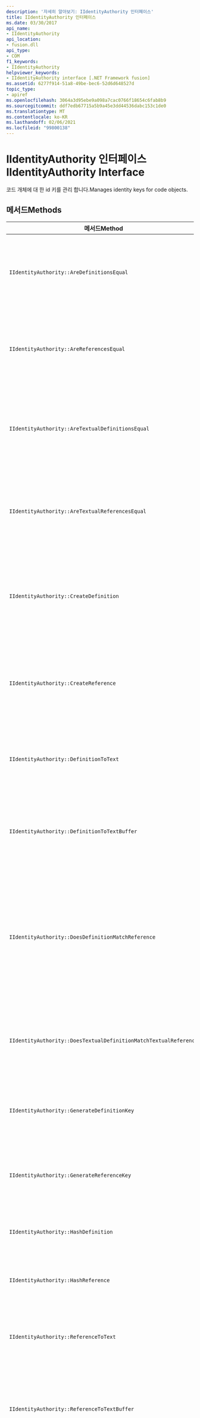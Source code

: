 ```yaml
---
description: '자세히 알아보기: IIdentityAuthority 인터페이스'
title: IIdentityAuthority 인터페이스
ms.date: 03/30/2017
api_name:
- IIdentityAuthority
api_location:
- fusion.dll
api_type:
- COM
f1_keywords:
- IIdentityAuthority
helpviewer_keywords:
- IIdentityAuthority interface [.NET Framework fusion]
ms.assetid: 6277f914-51a8-49be-bec6-52d6d648527d
topic_type:
- apiref
ms.openlocfilehash: 3064a3d95ebe9a098a7cac0766f18654c6fab8b9
ms.sourcegitcommit: ddf7edb67715a5b9a45e3dd44536dabc153c1de0
ms.translationtype: MT
ms.contentlocale: ko-KR
ms.lasthandoff: 02/06/2021
ms.locfileid: "99800138"
---
```

# <a name="iidentityauthority-interface"></a><span data-ttu-id="3955f-103">IIdentityAuthority 인터페이스</span><span class="sxs-lookup"><span data-stu-id="3955f-103">IIdentityAuthority Interface</span></span>

<span data-ttu-id="3955f-104">코드 개체에 대 한 id 키를 관리 합니다.</span><span class="sxs-lookup"><span data-stu-id="3955f-104">Manages identity keys for code objects.</span></span>

## <a name="methods"></a><span data-ttu-id="3955f-105">메서드</span><span class="sxs-lookup"><span data-stu-id="3955f-105">Methods</span></span>

|<span data-ttu-id="3955f-106">메서드</span><span class="sxs-lookup"><span data-stu-id="3955f-106">Method</span></span>|<span data-ttu-id="3955f-107">설명</span><span class="sxs-lookup"><span data-stu-id="3955f-107">Description</span></span>|
|------------|-----------------|
|`IIdentityAuthority::AreDefinitionsEqual`|<span data-ttu-id="3955f-108">지정 된 두 [Idefinitionidentity](idefinitionidentity-interface.md) 인스턴스가 같은지 여부를 나타내는 값을 가져옵니다.</span><span class="sxs-lookup"><span data-stu-id="3955f-108">Gets a value that indicates whether the two specified [IDefinitionIdentity](idefinitionidentity-interface.md) instances are equal.</span></span>|
|`IIdentityAuthority::AreReferencesEqual`|<span data-ttu-id="3955f-109">지정 된 두 [IReferenceIdentity](ireferenceidentity-interface.md) 인스턴스가 같은지 여부를 나타내는 값을 가져옵니다.</span><span class="sxs-lookup"><span data-stu-id="3955f-109">Gets a value that indicates whether the two specified [IReferenceIdentity](ireferenceidentity-interface.md) instances are equal.</span></span>|
|`IIdentityAuthority::AreTextualDefinitionsEqual`|<span data-ttu-id="3955f-110">지정 된 두 문자열 정의 id 표현이 같은지 여부를 나타내는 값을 가져옵니다.</span><span class="sxs-lookup"><span data-stu-id="3955f-110">Gets a value that indicates whether the two specified string definition identity representations are equal.</span></span>|
|`IIdentityAuthority::AreTextualReferencesEqual`|<span data-ttu-id="3955f-111">지정 된 두 문자열 참조 id 표현이 같은지 여부를 나타내는 값을 가져옵니다.</span><span class="sxs-lookup"><span data-stu-id="3955f-111">Gets a value that indicates whether the two specified string reference identity representations are equal.</span></span>|
|`IIdentityAuthority::CreateDefinition`|<span data-ttu-id="3955f-112">`IDefinitionIdentity`현재 범위에 있는 코드 개체를 나타내는 새 인스턴스에 대 한 포인터를 가져옵니다.</span><span class="sxs-lookup"><span data-stu-id="3955f-112">Gets a pointer to a new `IDefinitionIdentity` instance that represents the code object in the current scope.</span></span>|
|`IIdentityAuthority::CreateReference`|<span data-ttu-id="3955f-113">`IReferenceIdentity`현재 범위에 있는 코드 개체를 나타내는 새 인스턴스에 대 한 포인터를 가져옵니다.</span><span class="sxs-lookup"><span data-stu-id="3955f-113">Gets a pointer to a new `IReferenceIdentity` instance that represents the code object in the current scope.</span></span>|
|`IIdentityAuthority::DefinitionToText`|<span data-ttu-id="3955f-114">지정 된의 형식이 지정 된 문자열 버전을 가져옵니다 `IDefinitionIdentity` .</span><span class="sxs-lookup"><span data-stu-id="3955f-114">Gets a formatted string version of the specified `IDefinitionIdentity`.</span></span>|
|`IIdentityAuthority::DefinitionToTextBuffer`|<span data-ttu-id="3955f-115">지정 된 와이드 문자 버퍼를 지정 된의 문자열 버전으로 채웁니다 `IDefinitionIdentity` .</span><span class="sxs-lookup"><span data-stu-id="3955f-115">Fills the specified wide character buffer with a string version of the specified `IDefinitionIdentity`.</span></span>|
|`IIdentityAuthority::DoesDefinitionMatchReference`|<span data-ttu-id="3955f-116">지정 된 `IDefinitionIdentity` 및 `IReferenceIdentity` 인스턴스가 동일한 코드 개체를 참조 하는지 여부를 나타내는 값을 가져옵니다.</span><span class="sxs-lookup"><span data-stu-id="3955f-116">Gets a value that indicates whether the specified `IDefinitionIdentity` and `IReferenceIdentity` instances refer to the same code object.</span></span>|
|`IIdentityAuthority::DoesTextualDefinitionMatchTextualReference`|<span data-ttu-id="3955f-117">지정 된 문자열이 동일한 코드 개체를 참조 하는지 여부를 나타내는 값을 가져옵니다.</span><span class="sxs-lookup"><span data-stu-id="3955f-117">Gets a value that indicates whether the specified strings refer to the same code object.</span></span>|
|`IIdentityAuthority::GenerateDefinitionKey`|<span data-ttu-id="3955f-118">지정 된에 대해 새로 만든 문자열 키에 대 한 포인터를 가져옵니다 `IDefinitionIdentity` .</span><span class="sxs-lookup"><span data-stu-id="3955f-118">Gets a pointer to a newly created string key for the specified `IDefinitionIdentity`.</span></span>|
|`IIdentityAuthority::GenerateReferenceKey`|<span data-ttu-id="3955f-119">지정 된에 대해 새로 만든 문자열 키에 대 한 포인터를 가져옵니다 `IReferenceIdentity` .</span><span class="sxs-lookup"><span data-stu-id="3955f-119">Gets a pointer to a newly created string key for the specified `IReferenceIdentity`.</span></span>|
|`IIdentityAuthority::HashDefinition`|<span data-ttu-id="3955f-120">지정 된에 대 한 해시 값을 가져옵니다 `IDefinitionIdentity` .</span><span class="sxs-lookup"><span data-stu-id="3955f-120">Gets a hash value for the specified `IDefinitionIdentity`.</span></span>|
|`IIdentityAuthority::HashReference`|<span data-ttu-id="3955f-121">지정 된에 대 한 해시 값을 가져옵니다 `IReferenceIdentity` .</span><span class="sxs-lookup"><span data-stu-id="3955f-121">Gets a hash value for the specified `IReferenceIdentity`.</span></span>|
|`IIdentityAuthority::ReferenceToText`|<span data-ttu-id="3955f-122">지정 된의 형식이 지정 된 문자열 버전을 가져옵니다 `IReferenceIdentity` .</span><span class="sxs-lookup"><span data-stu-id="3955f-122">Gets a formatted string version of the specified `IReferenceIdentity`.</span></span>|
|`IIdentityAuthority::ReferenceToTextBuffer`|<span data-ttu-id="3955f-123">지정 된 와이드 문자 버퍼를 지정 된의 문자열 버전으로 채웁니다 `IReferenceIdentity` .</span><span class="sxs-lookup"><span data-stu-id="3955f-123">Fills the specified wide character buffer with a string version of the specified `IReferenceIdentity`.</span></span>|
|`IIdentityAuthority::TextToDefinition`|<span data-ttu-id="3955f-124">`IDefinitionIdentity`지정 된 형식이 지정 된 문자열에서 생성 된 인스턴스에 대 한 인터페이스 포인터를 가져옵니다.</span><span class="sxs-lookup"><span data-stu-id="3955f-124">Gets an interface pointer to an `IDefinitionIdentity` instance generated from the specified formatted string.</span></span>|
|`IIdentityAuthority::TextToReference`|<span data-ttu-id="3955f-125">`IReferenceIdentity`지정 된 형식이 지정 된 문자열에서 생성 된 인스턴스에 대 한 인터페이스 포인터를 가져옵니다.</span><span class="sxs-lookup"><span data-stu-id="3955f-125">Gets an interface pointer to an `IReferenceIdentity` instance generated from the specified formatted string.</span></span>|

## <a name="requirements"></a><span data-ttu-id="3955f-126">요구 사항</span><span class="sxs-lookup"><span data-stu-id="3955f-126">Requirements</span></span>

<span data-ttu-id="3955f-127">**플랫폼:**[시스템 요구 사항](../../get-started/system-requirements.md)을 참조하세요.</span><span class="sxs-lookup"><span data-stu-id="3955f-127">**Platforms:** See [System Requirements](../../get-started/system-requirements.md).</span></span>

<span data-ttu-id="3955f-128">**헤더:** 격리. h</span><span class="sxs-lookup"><span data-stu-id="3955f-128">**Header:** Isolation.h</span></span>

<span data-ttu-id="3955f-129">**.NET Framework 버전:**[!INCLUDE[net_current_v20plus](../../../../includes/net-current-v20plus-md.md)]</span><span class="sxs-lookup"><span data-stu-id="3955f-129">**.NET Framework Versions:** [!INCLUDE[net_current_v20plus](../../../../includes/net-current-v20plus-md.md)]</span></span>

## <a name="see-also"></a><span data-ttu-id="3955f-130">참고 항목</span><span class="sxs-lookup"><span data-stu-id="3955f-130">See also</span></span>

- [<span data-ttu-id="3955f-131">Fusion 인터페이스</span><span class="sxs-lookup"><span data-stu-id="3955f-131">Fusion Interfaces</span></span>](fusion-interfaces.md)
